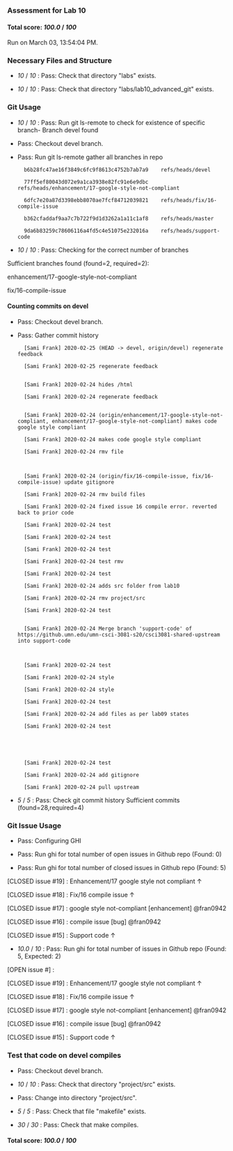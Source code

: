 ### Assessment for Lab 10

#### Total score: _100.0_ / _100_

Run on March 03, 13:54:04 PM.


### Necessary Files and Structure

+  _10_ / _10_ : Pass: Check that directory "labs" exists.

+  _10_ / _10_ : Pass: Check that directory "labs/lab10_advanced_git" exists.


### Git Usage

+  _10_ / _10_ : Pass: Run git ls-remote to check for existence of specific branch- Branch devel found

+ Pass: Checkout devel branch.



+ Pass: Run git ls-remote gather all branches in repo

		b6b28fc47ae16f3849c6fc9f8613c4752b7ab7a9	refs/heads/devel

		77ff5ef80043d072e9a1ca3938e82fc91e6e9dbc	refs/heads/enhancement/17-google-style-not-compliant

		6dfc7e20a87d3398ebb8070ae7fcf84712039821	refs/heads/fix/16-compile-issue

		b362cfaddaf9aa7c7b722f9d1d3262a1a11c1af8	refs/heads/master

		9da6b83259c78606116a4fd5c4e51075e232016a	refs/heads/support-code



+  _10_ / _10_ : Pass: Checking for the correct number of branches

Sufficient branches found (found=2, required=2):

enhancement/17-google-style-not-compliant

fix/16-compile-issue


#### Counting commits on devel

+ Pass: Checkout devel branch.



+ Pass: Gather commit history

		[Sami Frank] 2020-02-25 (HEAD -> devel, origin/devel) regenerate feedback 

		[Sami Frank] 2020-02-25 regenerate feedback 


		[Sami Frank] 2020-02-24 hides /html 

		[Sami Frank] 2020-02-24 regenerate feedback 


		[Sami Frank] 2020-02-24 (origin/enhancement/17-google-style-not-compliant, enhancement/17-google-style-not-compliant) makes code google style compliant 

		[Sami Frank] 2020-02-24 makes code google style compliant 

		[Sami Frank] 2020-02-24 rmv file 



		[Sami Frank] 2020-02-24 (origin/fix/16-compile-issue, fix/16-compile-issue) update gitignore 

		[Sami Frank] 2020-02-24 rmv build files 

		[Sami Frank] 2020-02-24 fixed issue 16 compile error. reverted back to prior code 

		[Sami Frank] 2020-02-24 test 

		[Sami Frank] 2020-02-24 test 

		[Sami Frank] 2020-02-24 test 

		[Sami Frank] 2020-02-24 test rmv 

		[Sami Frank] 2020-02-24 test 

		[Sami Frank] 2020-02-24 adds src folder from lab10 

		[Sami Frank] 2020-02-24 rmv project/src 

		[Sami Frank] 2020-02-24 test 


		[Sami Frank] 2020-02-24 Merge branch 'support-code' of https://github.umn.edu/umn-csci-3081-s20/csci3081-shared-upstream into support-code 



		[Sami Frank] 2020-02-24 test 

		[Sami Frank] 2020-02-24 style 

		[Sami Frank] 2020-02-24 style 

		[Sami Frank] 2020-02-24 test 

		[Sami Frank] 2020-02-24 add files as per lab09 states 

		[Sami Frank] 2020-02-24 test 





		[Sami Frank] 2020-02-24 test 

		[Sami Frank] 2020-02-24 add gitignore 

		[Sami Frank] 2020-02-24 pull upstream 












+  _5_ / _5_ : Pass: Check git commit history
Sufficient commits (found=28,required=4)


### Git Issue Usage

+ Pass: Configuring GHI

+ Pass: Run ghi for total number of open issues in Github repo (Found: 0)

+ Pass: Run ghi for total number of closed issues in Github repo (Found: 5)

[CLOSED issue #19] :  Enhancement/17 google style not compliant ↑

[CLOSED issue #18] :  Fix/16 compile issue ↑

[CLOSED issue #17] :  google style not-compliant [enhancement] @fran0942

[CLOSED issue #16] :  compile issue [bug] @fran0942

[CLOSED issue #15] :  Support code ↑





+  _10.0_ / _10_ : Pass: Run ghi for total number of issues in Github repo (Found: 5, Expected: 2) 

 [OPEN issue #] : 

[CLOSED issue #19] :  Enhancement/17 google style not compliant ↑

[CLOSED issue #18] :  Fix/16 compile issue ↑

[CLOSED issue #17] :  google style not-compliant [enhancement] @fran0942

[CLOSED issue #16] :  compile issue [bug] @fran0942

[CLOSED issue #15] :  Support code ↑

 




### Test that code on  devel compiles

+ Pass: Checkout devel branch.



+  _10_ / _10_ : Pass: Check that directory "project/src" exists.

+ Pass: Change into directory "project/src".

+  _5_ / _5_ : Pass: Check that file "makefile" exists.

+  _30_ / _30_ : Pass: Check that make compiles.



#### Total score: _100.0_ / _100_

